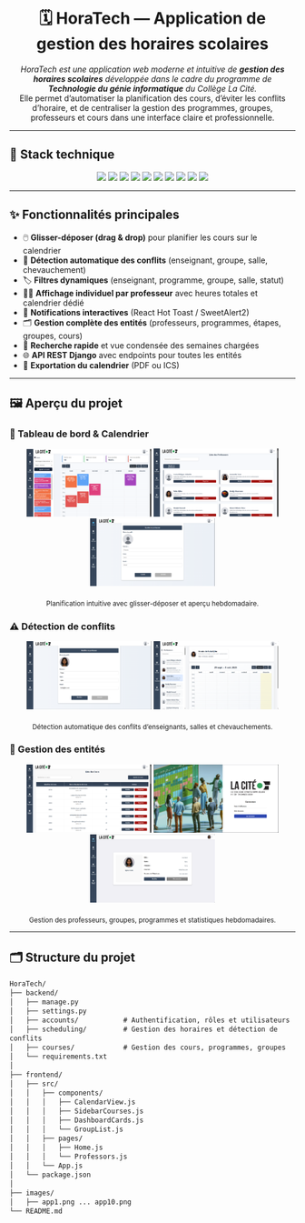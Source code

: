 <h1 align="center">🗓️ HoraTech — Application de gestion des horaires scolaires</h1>

<p align="center">
  <i>HoraTech est une application web moderne et intuitive de <b>gestion des horaires scolaires</b> développée dans le cadre du programme de <b>Technologie du génie informatique</b> du Collège La Cité.</i><br>
  Elle permet d’automatiser la planification des cours, d’éviter les conflits d’horaire, et de centraliser la gestion des programmes, groupes, professeurs et cours dans une interface claire et professionnelle.
</p>

---

## 🧰 Stack technique

<p align="center">
  <img src="https://img.shields.io/badge/React-18-61DAFB?logo=react&logoColor=000&style=for-the-badge&labelColor=fff"/>
  <img src="https://img.shields.io/badge/Django%20REST-092E20?logo=django&logoColor=fff&style=for-the-badge"/>
  <img src="https://img.shields.io/badge/PostgreSQL-4169E1?logo=postgresql&logoColor=fff&style=for-the-badge"/>
  <img src="https://img.shields.io/badge/Python-3776AB?logo=python&logoColor=fff&style=for-the-badge"/>
  <img src="https://img.shields.io/badge/JavaScript-ES6-F7DF1E?logo=javascript&logoColor=000&style=for-the-badge&labelColor=fff"/>
  <img src="https://img.shields.io/badge/Bootstrap-7952B3?logo=bootstrap&logoColor=fff&style=for-the-badge"/>
  <img src="https://img.shields.io/badge/FullCalendar-2C3E50?logo=google-calendar&logoColor=fff&style=for-the-badge"/>
  <img src="https://img.shields.io/badge/Axios-5A29E4?style=for-the-badge"/>
  <img src="https://img.shields.io/badge/CORS-0052CC?style=for-the-badge"/>
  <img src="https://img.shields.io/badge/Git-F05032?logo=git&logoColor=fff&style=for-the-badge"/>
</p>

---

## ✨ Fonctionnalités principales

- 🖱️ **Glisser-déposer (drag & drop)** pour planifier les cours sur le calendrier  
- 🧠 **Détection automatique des conflits** (enseignant, groupe, salle, chevauchement)  
- 🏷️ **Filtres dynamiques** (enseignant, programme, groupe, salle, statut)  
- 👩‍🏫 **Affichage individuel par professeur** avec heures totales et calendrier dédié  
- 🔔 **Notifications interactives** (React Hot Toast / SweetAlert2)  
- 🗂️ **Gestion complète des entités** (professeurs, programmes, étapes, groupes, cours)  
- 🔎 **Recherche rapide** et vue condensée des semaines chargées  
- 🌐 **API REST Django** avec endpoints pour toutes les entités  
- 🧾 **Exportation du calendrier** (PDF ou ICS)

---



## 🖼️ Aperçu du projet

### 🧭 Tableau de bord & Calendrier
<p align="center">
  <img src="images/app1.png" width="220"/>
  <img src="images/app2.png" width="220"/>
  <img src="images/app3.png" width="220"/>
</p>
<p align="center"><sub>Planification intuitive avec glisser-déposer et aperçu hebdomadaire.</sub></p>

### ⚠️ Détection de conflits
<p align="center">
  <img src="images/app4.png" width="220"/>
  <img src="images/app5.png" width="220"/>
</p>
<p align="center"><sub>Détection automatique des conflits d’enseignants, salles et chevauchements.</sub></p>

### 🧩 Gestion des entités
<p align="center">
  <img src="images/app8.png" width="220"/>
  <img src="images/app9.png" width="220"/>
  <img src="images/app10.png" width="220"/>
</p>
<p align="center"><sub>Gestion des professeurs, groupes, programmes et statistiques hebdomadaires.</sub></p>


---

## 🗂️ Structure du projet

```text
HoraTech/
├── backend/
│   ├── manage.py
│   ├── settings.py
│   ├── accounts/           # Authentification, rôles et utilisateurs
│   ├── scheduling/         # Gestion des horaires et détection de conflits
│   ├── courses/            # Gestion des cours, programmes, groupes
│   └── requirements.txt
│
├── frontend/
│   ├── src/
│   │   ├── components/
│   │   │   ├── CalendarView.js
│   │   │   ├── SidebarCourses.js
│   │   │   ├── DashboardCards.js
│   │   │   └── GroupList.js
│   │   ├── pages/
│   │   │   ├── Home.js
│   │   │   └── Professors.js
│   │   └── App.js
│   └── package.json
│
├── images/
│   ├── app1.png ... app10.png
└── README.md
